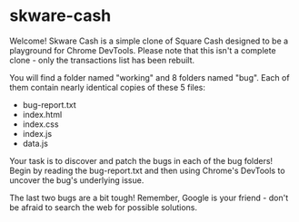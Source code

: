 # skware-cash

Welcome! Skware Cash is a simple clone of Square Cash designed to be a playground for Chrome DevTools. Please note that this isn't a complete clone - only the transactions list has been rebuilt.

You will find a folder named "working" and 8 folders named "bug". Each of them contain nearly identical copies of these 5 files:

- bug-report.txt
- index.html
- index.css
- index.js
- data.js

Your task is to discover and patch the bugs in each of the bug folders! Begin by reading the bug-report.txt and then using Chrome's DevTools to uncover the bug's underlying issue. 

The last two bugs are a bit tough! Remember, Google is your friend - don't be afraid to search the web for possible solutions.